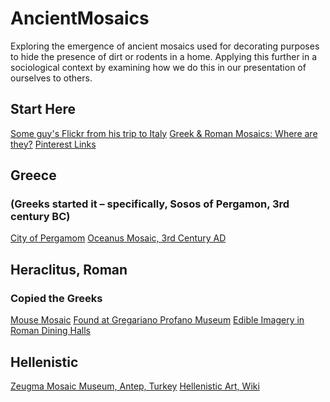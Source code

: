 # AncientMosaics
Exploring the emergence of ancient mosaics used for decorating purposes to hide the presence of dirt or rodents in a home. Applying this further in a sociological context by examining how we do this in our presentation of ourselves to others.

## Start Here

[Some guy's Flickr from his trip to Italy](https://www.flickr.com/photos/ecormany/138583183/in/photostream/)
[Greek & Roman Mosaics: Where are they?](http://www.classics.upenn.edu/myth/php/tools/dictionary.php?method=did&regexp=649)
[Pinterest Links](https://www.pinterest.com/pin/27021666491415528/?lp=true)

## Greece 
### (Greeks started it – specifically, Sosos of Pergamon, 3rd century BC)

[City of Pergamom](https://en.wikipedia.org/wiki/Pergamon)
[Oceanus Mosaic, 3rd Century AD](https://commons.wikimedia.org/wiki/File:Detail_of_the_Oceanus_mosaic,_3rd_century_AD,_R%C3%B6merhalle,_Bad_Kreuznach,_Germany_(8197260434).jpg)

## Heraclitus, Roman
### Copied the Greeks

[Mouse Mosaic](https://mouseinterrupted.wordpress.com/2014/05/28/unswept-away/)
[Found at Gregariano Profano Museum](http://www.museivaticani.va/content/museivaticani/en/collezioni/musei/museo-gregoriano-profano.html)
[Edible Imagery in Roman Dining Halls](http://www.londonfoodfilmfiesta.co.uk/Academic/Food%20on%20the%20Floor.htm)

## Hellenistic

[Zeugma Mosaic Museum, Antep, Turkey](http://katieparla.com/zeugma-mosaic-museum-antep/)
[Hellenistic Art, Wiki](https://en.wikipedia.org/wiki/Hellenistic_art)
